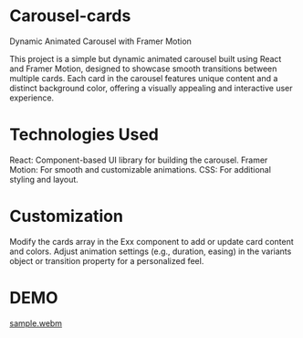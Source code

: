 # Carousel-cards
Dynamic Animated Carousel with Framer Motion


This project is a simple but dynamic animated carousel built using React and Framer Motion, designed to showcase smooth transitions between multiple cards. Each card in the carousel features unique content and a distinct background color, offering a visually appealing and interactive user experience.

# Technologies Used
React: Component-based UI library for building the carousel.
Framer Motion: For smooth and customizable animations.
CSS: For additional styling and layout.

# Customization
Modify the cards array in the Exx component to add or update card content and colors.
Adjust animation settings (e.g., duration, easing) in the variants object or transition property for a personalized feel.


# DEMO

[sample.webm](https://github.com/user-attachments/assets/85dca2fe-5837-4377-b210-ae50d0688acd)
